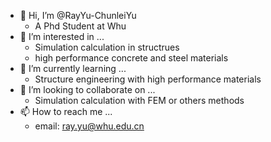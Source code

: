 - 👋 Hi, I’m @RayYu-ChunleiYu
  - A Phd Student at Whu 
- 👀 I’m interested in ...
  - Simulation calculation in structrues 
  - high performance concrete and steel materials
- 🌱 I’m currently learning ...
  -   Structure engineering with high performance materials
- 💞️ I’m looking to collaborate on ...
  - Simulation calculation with FEM  or others methods
- 📫 How to reach me ...
  - email: ray.yu@whu.edu.cn

<!---
RayYu-ChunleiYu/RayYu-ChunleiYu is a ✨ special ✨ repository because its `README.md` (this file) appears on your GitHub profile.
You can click the Preview link to take a look at your changes.
--->

